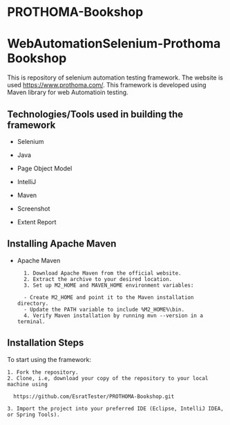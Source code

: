 # PROTHOMA-Bookshop


# WebAutomationSelenium-Prothoma Bookshop

This is repository of selenium automation testing framework. The website is used https://www.prothoma.com/. This framework is developed using Maven library  for web Automatioin testing.

## Technologies/Tools used in building the framework

- Selenium

- Java

- Page Object Model

- IntelliJ

- Maven

- Screenshot

- Extent Report

## Installing Apache Maven

- Apache Maven

        1. Download Apache Maven from the official website.
        2. Extract the archive to your desired location.
        3. Set up M2_HOME and MAVEN_HOME environment variables:

        - Create M2_HOME and point it to the Maven installation directory.
        - Update the PATH variable to include %M2_HOME%\bin.
        4. Verify Maven installation by running mvn --version in a terminal.

 ## Installation Steps
 To start using the framework:

    1. Fork the repository.
    2. Clone, i.e, download your copy of the repository to your local machine using
```bash
  https://github.com/EsratTester/PROTHOMA-Bookshop.git
```
    3. Import the project into your preferred IDE (Eclipse, IntelliJ IDEA, or Spring Tools).
    
 

 

